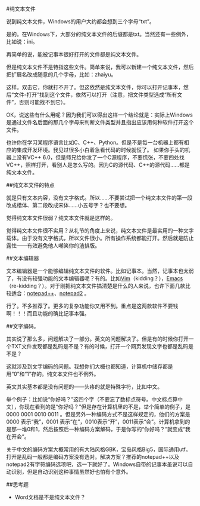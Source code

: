 #纯文本文件

说到纯文本文件，Windows的用户大约都会想到三个字母“txt”。

是的。在Windows下，大部分的纯文本文件的后缀都是txt。当然还有一些例外，比如说：ini。

再简单的说，能被记事本很好打开的文件都是纯文本文件。

但是纯文本文件不是特指这些文件。简单来说，我可以新建一个纯文本文件，然后把扩展名改成随意的几个字母，比如：zhaiyu。

这样。双击它，你就打不开了。但这依然是纯文本文件，你可以打开记事本，然后“文件-打开”找到这个文件，依然可以打开（注意，把文件类型选成“所有文件”，否则可能找不到它）。

OK，说这些有什么用呢？因为我们可以得出这样一个结论就是：实际上Windows是通过文件名后面的那几个字母来判断文件类型并且指出应该用何种软件打开这个文件。

也许你在学习某程序语言比如C、C++、Python。但是不是每一台机器上都有相应的集成开发环境。我见过很多小白着急看代码的时候就慌了。 如果你手头的机器上没有VC++ 6.0，但是师兄给你发了一个C源程序，不要慌张，不要四处找VC++，照样打开，看别人是怎么写的。因为C的源代码、C++的源代码……都是纯文本文件。

##纯文本文件的特点

就是只有文本内容，没有文字格式。所以……不要尝试把一个纯文本文件的第一段改成楷体、第二段改成宋体……小五号字？也不要想。

觉得纯文本文件很弱？纯文本文件就是这样的。

觉得纯文本文件很不实用？从礼节的角度上来说，纯文本文件是最实用的一种文字载体。由于没有文字格式，所以文件很小。所有操作系统都能打开。然后就是防止露怯——有效避免他人嘲笑你的渣排版。

##文本编辑器

文本编辑器是一个能够编辑纯文本文件的软件。比如记事本。当然，记事本也太弱了，有没有较强功能的文本编辑器呢？有的。比如[Vim](http://www.vim.org/)（kidding？），[Emacs](http://www.gnu.org/software/emacs/)（re-kidding？）。对于刚把纯文本文件搞清楚是什么的人来说，也许下面几款比较适合：[notepad++](http://notepad-plus-plus.org/zh/)、[notepad2](http://www.flos-freeware.ch/notepad2.html) 。

行了。不多推荐了。更多的复杂功能你又用不到。重点是这两款软件不要钱啊！！！而且功能的确比记事本强。

##文字编码。

其实说了那么多，问题解决了一部分。英文的问题解决了。但是有的时候你打开一个TXT文件发现都是乱码是不是？有的时候，打开一个网页发现文字也都是乱码是不是？

这就涉及到文字编码的问题。我想你们大概也都知道，计算机中储存都是用“0”和“1”存的。纯文本文件也不例外。

英文其实基本都是没有问题的——头疼的就是特殊字符，比如中文。

举个例子：比如说“你好吗？”这四个字（不要忘了数标点符号。中文标点算中文），你现在看到的是“你好吗？”但是存在计算机里的不是，举个简单的例子，是0000 0001 0010 0011 。但是另外一种编码方式不是这样规定的，他们的方案是0000 表示“我”，0001 表示“在”，0010表示“开”，0011表示“会”。计算机拿到的是那一堆0和1，然后按照后一种编码方案解码，于是你写的“你好吗？”就变成“我在开会”。

关于中文的编码方案大概常用的有大陆风格GBK，宝岛风格Big5，国际通用utf。打开是乱码一般都是编码方案没有选对。解决方案？推荐的notepad++以及notepad2有字符编码选项吧，选一下就好了。Windows自带的记事本虽说可以自动识别，但是自动识别这种事情虽然好也怕有个意外。

##思考题

- Word文档是不是纯文本文件？

